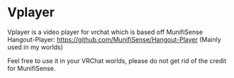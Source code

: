 # Vplayer
Vplayer is a video player for vrchat which is based off MunifiSense Hangout-Player: https://github.com/MunifiSense/Hangout-Player (Mainly used in my worlds)

Feel free to use it in your VRChat worlds, please do not get rid of the credit for MunifiSense.

